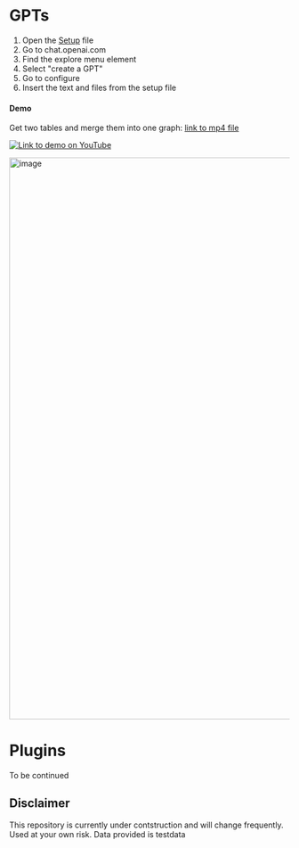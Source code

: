 

# GPTs
  1. Open the [Setup](https://github.com/PxTools/lab_gpt/blob/main/GPT/Setup.md) file
  2. Go to chat.openai.com
  3. Find the explore menu element
  4. Select "create a GPT"
  5. Go to configure
  6. Insert the text and files from the setup file

#### Demo
Get two tables and merge them into one graph: [link to mp4 file](https://github.com/PxTools/lab_gpt/blob/main/Demo/gpt_demo.mp4) 

[![Link to demo on YouTube](https://github.com/PxTools/lab_gpt/assets/59892221/1539c656-1f73-44c2-bd27-2e72030db731)](https://www.youtube.com/watch?v=9PthFM0opCA)


<img width="1008" alt="image" src="https://github.com/PxTools/lab_gpt/assets/59892221/1539c656-1f73-44c2-bd27-2e72030db731">



# Plugins
  To be continued

## Disclaimer

This repository is currently under contstruction and will change frequently. 
Used at your own risk. Data provided is testdata


